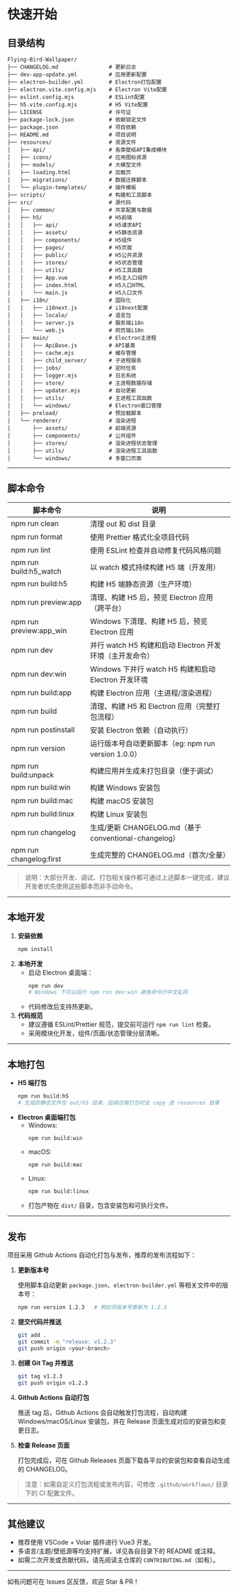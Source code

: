 # 快速开始

## 目录结构

```
Flying-Bird-Wallpaper/
├── CHANGELOG.md                # 更新日志
├── dev-app-update.yml          # 应用更新配置
├── electron-builder.yml        # Electron打包配置
├── electron.vite.config.mjs    # Electron Vite配置
├── eslint.config.mjs           # ESLint配置
├── h5.vite.config.mjs          # H5 Vite配置
├── LICENSE                     # 许可证
├── package-lock.json           # 依赖锁定文件
├── package.json                # 项目依赖
├── README.md                   # 项目说明
├── resources/                  # 资源文件
│   ├── api/                    # 各类壁纸API集成模块
│   ├── icons/                  # 应用图标资源
│   ├── models/                 # 大模型文件
│   ├── loading.html            # 加载页
│   ├── migrations/             # 数据迁移脚本
│   └── plugin-templates/       # 插件模板
├── scripts/                    # 构建和工具脚本
├── src/                        # 源代码
│   ├── common/                 # 共享配置与数据
│   ├── h5/                     # H5前端
│   │   ├── api/                # H5请求API
│   │   ├── assets/             # H5静态资源
│   │   ├── components/         # H5组件
│   │   ├── pages/              # H5页面
│   │   ├── public/             # H5公共资源
│   │   ├── stores/             # H5状态管理
│   │   ├── utils/              # H5工具函数
│   │   ├── App.vue             # H5主入口组件
│   │   ├── index.html          # H5入口HTML
│   │   └── main.js             # H5入口文件
│   ├── i18n/                   # 国际化
│   │   ├── i18next.js          # i18next配置
│   │   ├── locale/             # 语言包
│   │   ├── server.js           # 服务端i18n
│   │   └── web.js              # 网页端i18n
│   ├── main/                   # Electron主进程
│   │   ├── ApiBase.js          # API基类
│   │   ├── cache.mjs           # 缓存管理
│   │   ├── child_server/       # 子进程服务
│   │   ├── jobs/               # 定时任务
│   │   ├── logger.mjs          # 日志系统
│   │   ├── store/              # 主进程数据存储
│   │   ├── updater.mjs         # 自动更新
│   │   ├── utils/              # 主进程工具函数
│   │   └── windows/            # Electron窗口管理
│   ├── preload/                # 预加载脚本
│   └── renderer/               # 渲染进程
│       ├── assets/             # 前端资源
│       ├── components/         # 公共组件
│       ├── stores/             # 渲染进程状态管理
│       ├── utils/              # 渲染进程工具函数
│       └── windows/            # 多窗口页面
```

---

## 脚本命令

| 脚本命令                | 说明                                                     |
| ----------------------- | -------------------------------------------------------- |
| npm run clean           | 清理 out 和 dist 目录                                    |
| npm run format          | 使用 Prettier 格式化全项目代码                           |
| npm run lint            | 使用 ESLint 检查并自动修复代码风格问题                   |
| npm run build:h5_watch  | 以 watch 模式持续构建 H5 端（开发用）                    |
| npm run build:h5        | 构建 H5 端静态资源（生产环境）                           |
| npm run preview:app     | 清理、构建 H5 后，预览 Electron 应用（跨平台）           |
| npm run preview:app_win | Windows 下清理、构建 H5 后，预览 Electron 应用           |
| npm run dev             | 并行 watch H5 构建和启动 Electron 开发环境（主开发命令） |
| npm run dev:win         | Windows 下并行 watch H5 构建和启动 Electron 开发环境     |
| npm run build:app       | 构建 Electron 应用（主进程/渲染进程）                    |
| npm run build           | 清理、构建 H5 和 Electron 应用（完整打包流程）           |
| npm run postinstall     | 安装 Electron 依赖（自动执行）                           |
| npm run version         | 运行版本号自动更新脚本（eg: npm run version 1.0.0）      |
| npm run build:unpack    | 构建应用并生成未打包目录（便于调试）                     |
| npm run build:win       | 构建 Windows 安装包                                      |
| npm run build:mac       | 构建 macOS 安装包                                        |
| npm run build:linux     | 构建 Linux 安装包                                        |
| npm run changelog       | 生成/更新 CHANGELOG.md（基于 conventional-changelog）    |
| npm run changelog:first | 生成完整的 CHANGELOG.md（首次/全量）                     |

> 说明：大部分开发、调试、打包相关操作都可通过上述脚本一键完成，建议开发者优先使用这些脚本而非手动命令。

---

## 本地开发

1. **安装依赖**
   ```bash
   npm install
   ```
2. **本地开发**
   - 启动 Electron 桌面端：
     ```bash
     npm run dev
     # Windows 下可以运行 npm run dev:win 避免命令行中文乱码
     ```
   - 代码修改后支持热更新。
3. **代码规范**
   - 建议遵循 ESLint/Prettier 规范，提交前可运行 `npm run lint` 检查。
   - 采用模块化开发，组件/页面/状态管理分层清晰。

---

## 本地打包

- **H5 端打包**
  ```bash
  npm run build:h5
  # 生成的静态文件在 out/h5 目录，后续应用打包时会 copy 进 resources 目录
  ```
- **Electron 桌面端打包**
  - Windows:
    ```bash
    npm run build:win
    ```
  - macOS:
    ```bash
    npm run build:mac
    ```
  - Linux:
    ```bash
    npm run build:linux
    ```
  - 打包产物在 `dist/` 目录，包含安装包和可执行文件。

---

## 发布

项目采用 Github Actions 自动化打包与发布，推荐的发布流程如下：

1. **更新版本号**

   使用脚本自动更新 `package.json`、`electron-builder.yml` 等相关文件中的版本号：

   ```bash
   npm run version 1.2.3   # 例如将版本号更新为 1.2.3
   ```

2. **提交代码并推送**

   ```bash
   git add .
   git commit -m "release: v1.2.3"
   git push origin <your-branch>
   ```

3. **创建 Git Tag 并推送**

   ```bash
   git tag v1.2.3
   git push origin v1.2.3
   ```

4. **Github Actions 自动打包**

   推送 tag 后，Github Actions 会自动触发打包流程，自动构建 Windows/macOS/Linux 安装包，并在 Release 页面生成对应的安装包和变更日志。

5. **检查 Release 页面**

   打包完成后，可在 Github Releases 页面下载各平台的安装包和查看自动生成的 CHANGELOG。

> 注意：如需自定义打包流程或发布内容，可修改 `.github/workflows/` 目录下的 CI 配置文件。

---

## 其他建议

- 推荐使用 VSCode + Volar 插件进行 Vue3 开发。
- 多语言/主题/壁纸源等均支持扩展，详见各自目录下的 README 或注释。
- 如需二次开发或贡献代码，请先阅读主仓库的 `CONTRIBUTING.md`（如有）。

---

如有问题可在 Issues 区反馈，欢迎 Star & PR！
